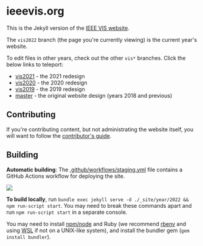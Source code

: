 # ieeevis.org

This is the Jekyll version of the [IEEE VIS website](http://ieeevis.org).

The `vis2022` branch (the page you're currently viewing) is the current year's website.

To edit files in other years, check out the other `vis*` branches.  Click the below links to teleport:
- [vis2021](https://github.com/ieee-vgtc/ieeevis.org/tree/vis2021) - the 2021 redesign
- [vis2020](https://github.com/ieee-vgtc/ieeevis.org/tree/vis2020) - the 2020 redesign
- [vis2019](https://github.com/ieee-vgtc/ieeevis.org/tree/vis2019) - the 2019 redesign
- [master](https://github.com/ieee-vgtc/ieeevis.org/tree/master) - the original website design (years 2018 and previous)

## Contributing

If you're contributing content, but not administrating the website itself, you will want to follow the [contributor's guide](http://ieeevis.org/year/2022/info/contributing).

## Building

**Automatic building**: The [.github/workflows/staging.yml](/.github/workflows/staging.yml) file contains a GitHub Actions workflow for deploying the site.

![](https://github.com/ieee-vgtc/ieeevis.org/workflows/build%20staging/badge.svg)

**To build locally**, run `bundle exec jekyll serve -d ./_site/year/2022 && npm run-script start`.  You may need to break these commands apart and run `npm run-script start` in a separate console.

You may need to install [npm/node](https://nodejs.org) and Ruby (we recommend [rbenv](https://github.com/rbenv/rbenv#readme) and using [WSL](https://docs.microsoft.com/en-us/windows/wsl/install-win10) if not on a UNIX-like system), and install the bundler gem (`gem install bundler`).

